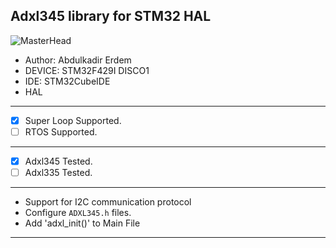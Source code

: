 ## Adxl345 library for STM32 HAL

![MasterHead](https://www.rhino3dprinter.com/Images/Urun/03122022140200.jpeg)

*	Author:     Abdulkadir Erdem
*	DEVICE:     STM32F429I DISCO1
* IDE:        STM32CubeIDE
* HAL
--------------------------------------------------------------------------------
* [x] Super Loop Supported.
* [ ] RTOS Supported.
--------------------------------------------------------------------------------
* [x] Adxl345 Tested.
* [ ] Adxl335 Tested.
-------------------------------------------------------------------------------- 
* Support for I2C communication protocol
* Configure `ADXL345.h` files.
* Add 'adxl_init()' to Main File
--------------------------------------------------------------------------------
